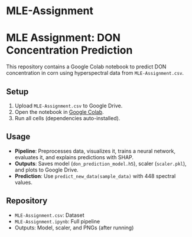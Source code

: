 # MLE-Assignment

# MLE Assignment: DON Concentration Prediction

This repository contains a Google Colab notebook to predict DON concentration in corn using hyperspectral data from `MLE-Assignment.csv`.

## Setup
1. Upload `MLE-Assignment.csv` to Google Drive.
2. Open the notebook in [Google Colab](https://colab.research.google.com/drive/15GGdIPmKkvpsyj8wmWwu_tZktaBu9AAO?usp=sharing).
3. Run all cells (dependencies auto-installed).

## Usage
- **Pipeline**: Preprocesses data, visualizes it, trains a neural network, evaluates it, and explains predictions with SHAP.
- **Outputs**: Saves model (`don_prediction_model.h5`), scaler (`scaler.pkl`), and plots to Google Drive.
- **Prediction**: Use `predict_new_data(sample_data)` with 448 spectral values.

## Repository
- `MLE-Assignment.csv`: Dataset
- `MLE-Assignment.ipynb`: Full pipeline
- Outputs: Model, scaler, and PNGs (after running)
